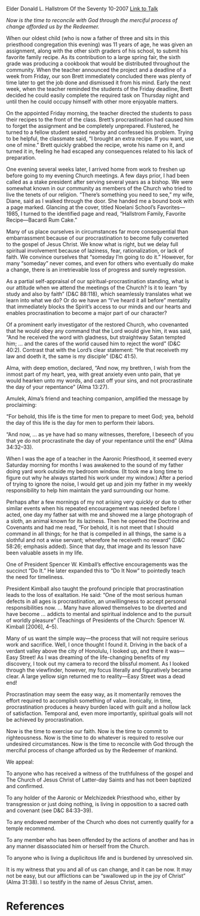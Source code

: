 Elder Donald L. Hallstrom
Of the Seventy
10-2007
[Link to Talk](https://www.churchofjesuschrist.org/study/general-conference/2007/10/do-it-now?lang=eng)

_Now is the time to reconcile with God through the merciful process of change afforded us by the Redeemer._

When our oldest child (who is now a father of three and sits in this priesthood congregation this evening) was 11 years of age, he was given an assignment, along with the other sixth graders of his school, to submit his favorite family recipe. As its contribution to a large spring fair, the sixth grade was producing a cookbook that would be distributed throughout the community. When the teacher announced the project and a deadline of a week from Friday, our son Brett immediately concluded there was plenty of time later to get the job done and dismissed it from his mind. Early the next week, when the teacher reminded the students of the Friday deadline, Brett decided he could easily complete the required task on Thursday night and until then he could occupy himself with other more enjoyable matters.

On the appointed Friday morning, the teacher directed the students to pass their recipes to the front of the class. Brett’s procrastination had caused him to forget the assignment and be completely unprepared. Flustered, he turned to a fellow student seated nearby and confessed his problem. Trying to be helpful, the classmate said, “I brought an extra recipe. If you want, use one of mine.” Brett quickly grabbed the recipe, wrote his name on it, and turned it in, feeling he had escaped any consequences related to his lack of preparation.

One evening several weeks later, I arrived home from work to freshen up before going to my evening Church meetings. A few days prior, I had been called as a stake president after serving several years as a bishop. We were somewhat known in our community as members of the Church who tried to live the tenets of our religion. “There’s something you need to see,” my wife, Diane, said as I walked through the door. She handed me a bound book with a page marked. Glancing at the cover, titled Noelani School’s Favorites—1985, I turned to the identified page and read, “Hallstrom Family, Favorite Recipe—Bacardi Rum Cake.”

Many of us place ourselves in circumstances far more consequential than embarrassment because of our procrastination to become fully converted to the gospel of Jesus Christ. We know what is right, but we delay full spiritual involvement because of laziness, fear, rationalization, or lack of faith. We convince ourselves that “someday I’m going to do it.” However, for many “someday” never comes, and even for others who eventually do make a change, there is an irretrievable loss of progress and surely regression.

As a partial self-appraisal of our spiritual-procrastination standing, what is our attitude when we attend the meetings of the Church? Is it to learn “by study and also by faith” (D&C 88:118), which seamlessly translates what we learn into what we do? Or do we have an “I’ve heard it all before” mentality that immediately blocks the Spirit’s access to our minds and our hearts and enables procrastination to become a major part of our character?

Of a prominent early investigator of the restored Church, who covenanted that he would obey any command that the Lord would give him, it was said, “And he received the word with gladness, but straightway Satan tempted him; … and the cares of the world caused him to reject the word” (D&C 40:2). Contrast that with the Lord’s clear statement: “He that receiveth my law and doeth it, the same is my disciple” (D&C 41:5).

Alma, with deep emotion, declared, “And now, my brethren, I wish from the inmost part of my heart, yea, with great anxiety even unto pain, that ye would hearken unto my words, and cast off your sins, and not procrastinate the day of your repentance” (Alma 13:27).

Amulek, Alma’s friend and teaching companion, amplified the message by proclaiming:

“For behold, this life is the time for men to prepare to meet God; yea, behold the day of this life is the day for men to perform their labors.

“And now, … as ye have had so many witnesses, therefore, I beseech of you that ye do not procrastinate the day of your repentance until the end” (Alma 34:32–33).

When I was the age of a teacher in the Aaronic Priesthood, it seemed every Saturday morning for months I was awakened to the sound of my father doing yard work outside my bedroom window. (It took me a long time to figure out why he always started his work under my window.) After a period of trying to ignore the noise, I would get up and join my father in my weekly responsibility to help him maintain the yard surrounding our home.

Perhaps after a few mornings of my not arising very quickly or due to other similar events when his repeated encouragement was needed before I acted, one day my father sat with me and showed me a large photograph of a sloth, an animal known for its laziness. Then he opened the Doctrine and Covenants and had me read, “For behold, it is not meet that I should command in all things; for he that is compelled in all things, the same is a slothful and not a wise servant; wherefore he receiveth no reward” (D&C 58:26; emphasis added). Since that day, that image and its lesson have been valuable assets in my life.

One of President Spencer W. Kimball’s effective encouragements was the succinct “Do It.” He later expanded this to “Do It Now” to pointedly teach the need for timeliness.

President Kimball also taught the profound principle that procrastination leads to the loss of exaltation. He said: “One of the most serious human defects in all ages is procrastination, an unwillingness to accept personal responsibilities now. … Many have allowed themselves to be diverted and have become … addicts to mental and spiritual indolence and to the pursuit of worldly pleasure” (Teachings of Presidents of the Church: Spencer W. Kimball [2006], 4–5).

Many of us want the simple way—the process that will not require serious work and sacrifice. Well, I once thought I found it. Driving in the back of a verdant valley above the city of Honolulu, I looked up, and there it was—Easy Street! As I was dreaming of the life-changing benefits of my discovery, I took out my camera to record the blissful moment. As I looked through the viewfinder, however, my focus literally and figuratively became clear. A large yellow sign returned me to reality—Easy Street was a dead end!

Procrastination may seem the easy way, as it momentarily removes the effort required to accomplish something of value. Ironically, in time, procrastination produces a heavy burden laced with guilt and a hollow lack of satisfaction. Temporal and, even more importantly, spiritual goals will not be achieved by procrastination.

Now is the time to exercise our faith. Now is the time to commit to righteousness. Now is the time to do whatever is required to resolve our undesired circumstances. Now is the time to reconcile with God through the merciful process of change afforded us by the Redeemer of mankind.

We appeal:





To anyone who has received a witness of the truthfulness of the gospel and The Church of Jesus Christ of Latter-day Saints and has not been baptized and confirmed.





To any holder of the Aaronic or Melchizedek Priesthood who, either by transgression or just doing nothing, is living in opposition to a sacred oath and covenant (see D&C 84:33–39).





To any endowed member of the Church who does not currently qualify for a temple recommend.





To any member who has been offended by the actions of another and has in any manner disassociated him or herself from the Church.





To anyone who is living a duplicitous life and is burdened by unresolved sin.





It is my witness that you and all of us can change, and it can be now. It may not be easy, but our afflictions can be “swallowed up in the joy of Christ” (Alma 31:38). I so testify in the name of Jesus Christ, amen.

# References
